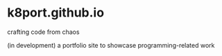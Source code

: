 # k8port.github.io
crafting code from chaos

(in development)
a portfolio site to showcase programming-related work
